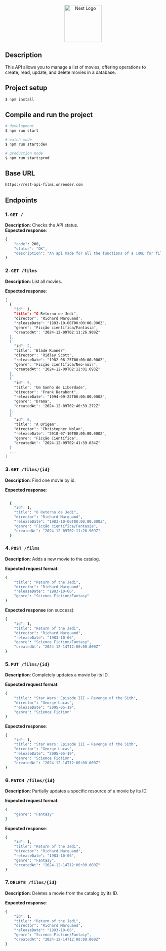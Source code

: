 <p align="center">
  <a href="http://nestjs.com/" target="blank"><img src="https://nestjs.com/img/logo-small.svg" width="120" alt="Nest Logo" /></a>
</p>

## Description

This API allows you to manage a list of movies, offering operations to create, read, update, and delete movies in a database.

## Project setup

```bash
$ npm install
```

## Compile and run the project

```bash
# development
$ npm run start

# watch mode
$ npm run start:dev

# production mode
$ npm run start:prod
```

## Base URL

```bash
https://rest-api-films.onrender.com
```

## Endpoints

### 1. `GET /`

**Description**: Checks the API status.  
**Expected response**:

```bash
{
    "code": 200,
    "status": "OK",
    "description": "An api made for all the functions of a CRUD for films."
}
```

### 2. `GET /films`

**Description**: List all movies.

**Expected response**:

```bash
[
  {
    "id": 1,
    "title": "O Retorno de Jedi",
    "director": "Richard Marquand",
    "releaseDate": "1983-10-06T00:00:00.000Z",
    "genre": "Ficção científica/Fantasia",
    "createdAt": "2024-12-09T02:11:26.909Z"
  },
  {
    "id": 2,
    "title": "Blade Runner",
    "director": "Ridley Scott",
    "releaseDate": "1982-06-25T00:00:00.000Z",
    "genre": "Ficção científica/Neo-noir",
    "createdAt": "2024-12-09T02:12:01.693Z"
  },
  {
    "id": 5,
    "title": "Um Sonho de Liberdade",
    "director": "Frank Darabont",
    "releaseDate": "1994-09-22T00:00:00.000Z",
    "genre": "Drama",
    "createdAt": "2024-12-09T02:40:39.272Z"
  },
  {
    "id": 6,
    "title": "A Origem",
    "director": "Christopher Nolan",
    "releaseDate": "2010-07-16T00:00:00.000Z",
    "genre": "Ficção Científica",
    "createdAt": "2024-12-09T02:41:39.634Z"
  }
  ...
]
```

### 3. `GET /films/{id}`

**Description**: Find one movie by id.

**Expected response**:

```bash

  {
    "id": 1,
    "title": "O Retorno de Jedi",
    "director": "Richard Marquand",
    "releaseDate": "1983-10-06T00:00:00.000Z",
    "genre": "Ficção científica/Fantasia",
    "createdAt": "2024-12-09T02:11:26.909Z"
  }

```

### 4. `POST /films`

**Description**: Adds a new movie to the catalog.

**Expected request format**:

```bash
{
    "title": "Return of the Jedi",
    "director": "Richard Marquand",
    "releaseDate": "1983-10-06",
    "genre": "Science Fiction/Fantasy"
}
```

**Expected response** (on success):

```bash
{
    "id": 1,
    "title": "Return of the Jedi",
    "director": "Richard Marquand",
    "releaseDate": "1983-10-06",
    "genre": "Science Fiction/Fantasy",
    "createdAt": "2024-12-14T12:00:00.000Z"
}
```

### 5. `PUT /films/{id}`

**Description**: Completely updates a movie by its ID.

**Expected request format**:

```bash
{
    "title": "Star Wars: Episode III – Revenge of the Sith",
    "director": "George Lucas",
    "releaseDate": "2005-05-19",
    "genre": "Science Fiction"
}
```

**Expected response**:

```bash
{
    "id": 1,
    "title": "Star Wars: Episode III – Revenge of the Sith",
    "director": "George Lucas",
    "releaseDate": "2005-05-19",
    "genre": "Science Fiction",
    "createdAt": "2024-12-14T12:00:00.000Z"
}
```

### 6. `PATCH /films/{id}`

**Description**: Partially updates a specific resource of a movie by its ID.

**Expected request format**:

```bash
{
    "genre": "Fantasy"
}
```

**Expected response**:

```bash
{
    "id": 1,
    "title": "Return of the Jedi",
    "director": "Richard Marquand",
    "releaseDate": "1983-10-06",
    "genre": "Fantasy",
    "createdAt": "2024-12-14T12:00:00.000Z"
}
```

### 7. `DELETE /films/{id}`

**Description**: Deletes a movie from the catalog by its ID.

**Expected response**:

```bash
{
    "id": 1,
    "title": "Return of the Jedi",
    "director": "Richard Marquand",
    "releaseDate": "1983-10-06",
    "genre": "Science Fiction/Fantasy",
    "createdAt": "2024-12-14T12:00:00.000Z"
}
```
